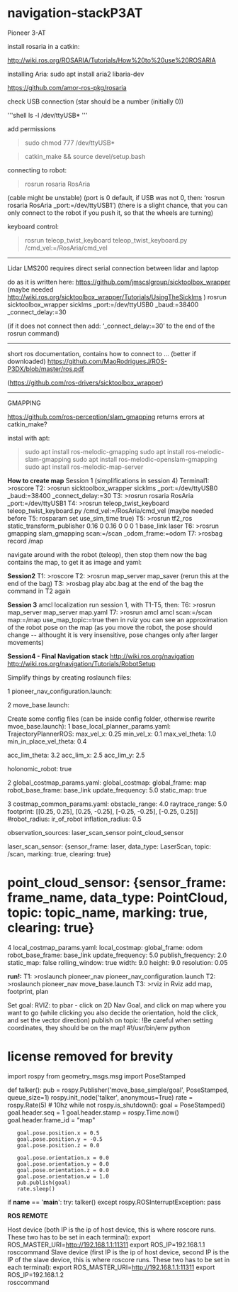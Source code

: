 # navigation-stackP3AT
Pioneer 3-AT

install rosaria in a catkin:

http://wiki.ros.org/ROSARIA/Tutorials/How%20to%20use%20ROSARIA

installing Aria: sudo apt install aria2 libaria-dev

https://github.com/amor-ros-pkg/rosaria

check USB connection (star should be a number (initially 0))

'''shell
ls -l /dev/ttyUSB*
'''

add permissions

>sudo chmod 777 /dev/ttyUSB*

>catkin_make && source devel/setup.bash

connecting to robot:
>rosrun rosaria RosAria 

(cable might be unstable) (port is 0 default, if USB was not 0, then: ‘rosrun rosaria RosAria _port:=/dev/ttyUSB1’)
(there is a slight chance, that you can only connect to the robot if you push it, so that the wheels are turning)

keyboard control:
>rosrun teleop_twist_keyboard teleop_twist_keyboard.py /cmd_vel:=/RosAria/cmd_vel

________________________
Lidar LMS200
requires direct serial connection between lidar and laptop 

do as it is written here:
https://github.com/jmscslgroup/sicktoolbox_wrapper
(maybe needed http://wiki.ros.org/sicktoolbox_wrapper/Tutorials/UsingTheSicklms )
rosrun sicktoolbox_wrapper sicklms _port:=/dev/ttyUSB0 _baud:=38400 _connect_delay:=30

(if it does not connect then add: ‘_connect_delay:=30’ to the end of the rosrun command)

___
short ros documentation, contains how to connect to … (better if downloaded)
https://github.com/MaoRodriguesJ/ROS-P3DX/blob/master/ros.pdf

(https://github.com/ros-drivers/sicktoolbox_wrapper)

________
GMAPPING

https://github.com/ros-perception/slam_gmapping
returns errors at catkin_make?

instal with apt:
>sudo apt install ros-melodic-gmapping
>sudo apt install ros-melodic-slam-gmapping
>sudo apt install ros-melodic-openslam-gmapping
>sudo apt install ros-melodic-map-server

**How to create map**
Session 1 (simplifications in session 4)
Terminal1: >roscore
T2: >rosrun sicktoolbox_wrapper sicklms _port:=/dev/ttyUSB0 _baud:=38400 _connect_delay:=30
T3: >rosrun rosaria RosAria _port:=/dev/ttyUSB1
T4: >rosrun teleop_twist_keyboard teleop_twist_keyboard.py /cmd_vel:=/RosAria/cmd_vel
(maybe needed before T5: rosparam set use_sim_time true)
T5: >rosrun tf2_ros static_transform_publisher 0.16 0 0.16 0 0 0 1 base_link laser
T6: >rosrun gmapping slam_gmapping scan:=/scan  _odom_frame:=odom
T7: >rosbag record /map

navigate around with the robot (teleop), then stop them
now the bag contains the map, to get it as image and yaml:

**Session2**
T1: >roscore
T2: >rosrun map_server map_saver (rerun this at the end of the bag)
T3: >rosbag play abc.bag
at the end of the bag the command in T2 again

**Session 3**
amcl localization
run session 1, with T1-T5, then:
T6: >rosrun map_server map_server map.yaml
T7: >rosrun amcl amcl scan:=/scan map:=/map use_map_topic:=true
then in rviz you can see an approximation of the robot pose on the map (as you move the robot, the pose should change -- althought it is very insensitive, pose changes only after larger movements)

**Session4 - Final Navigation stack**
http://wiki.ros.org/navigation
http://wiki.ros.org/navigation/Tutorials/RobotSetup

Simplify things by creating roslaunch files:

1 pioneer_nav_configuration.launch:
<launch>
 
   <node pkg="sicktoolbox_wrapper" type="sicklms" name="sicklms" output="screen">
       <param name="port" value="/dev/ttyUSB0" />
       <param name="baud" value="38400" />
       <param name="connect_delay" value="30" />
   </node>
   <node pkg="rosaria" type="RosAria" name="RosAria" output="screen">
       <param name="port" value="/dev/ttyUSB1" />
   </node>
   <node pkg="tf2_ros" type="static_transform_publisher" name="link1_broadcaster" args="0.16 0 0.16 0 0 0 1 base_link laser" />
 
</launch>

2 move_base.launch:
<launch>
 
   <master auto="start"/>
<!-- Run the map server  -->
   <node name="map_server" pkg="map_server" type="map_server" args="$(find pioneer_nav)/map.yaml"/>
 
<!--- Run AMCL -->
   <include file="$(find amcl)/examples/amcl_omni.launch" />
 
   <node pkg="move_base" type="move_base" respawn="false" name="move_base" output="screen">
       <rosparam file="$(find pioneer_nav)/config/costmap_common_params.yaml" command="load" ns="global_costmap" />
       <rosparam file="$(find pioneer_nav)/config/costmap_common_params.yaml" command="load" ns="local_costmap" />
       <rosparam file="$(find pioneer_nav)/config/local_costmap_params.yaml" command="load" />
       <rosparam file="$(find pioneer_nav)/config/global_costmap_params.yaml" command="load" />
       <rosparam file="$(find pioneer_nav)/config/base_local_planner_params.yaml" command="load" />
       <remap from="/cmd_vel" to="/RosAria/cmd_vel"/>
   </node>
 
</launch>

Create some config files (can be inside config folder, otherwise rewrite mvoe_base.launch):
1 base_local_planner_params.yaml:
TrajectoryPlannerROS:
 max_vel_x: 0.25
 min_vel_x: 0.1
 max_vel_theta: 1.0
 min_in_place_vel_theta: 0.4
 
 acc_lim_theta: 3.2
 acc_lim_x: 2.5
 acc_lim_y: 2.5
 
 holonomic_robot: true

2 global_costmap_params.yaml:
global_costmap:
 global_frame: map
 robot_base_frame: base_link
 update_frequency: 5.0
 static_map: true

3 costmap_common_params.yaml:
obstacle_range: 4.0
raytrace_range: 5.0
footprint: [[0.25, 0.25], [0.25, -0.25], [-0.25, -0.25], [-0.25, 0.25]]
#robot_radius: ir_of_robot
inflation_radius: 0.5
 
observation_sources: laser_scan_sensor point_cloud_sensor
 
laser_scan_sensor: {sensor_frame: laser, data_type: LaserScan, topic: /scan, marking: true, clearing: true}
 
# point_cloud_sensor: {sensor_frame: frame_name, data_type: PointCloud, topic: topic_name, marking: true, clearing: true}

4 local_costmap_params.yaml:
local_costmap:
 global_frame: odom
 robot_base_frame: base_link
 update_frequency: 5.0
 publish_frequency: 2.0
 static_map: false
 rolling_window: true
 width: 9.0
 height: 9.0
 resolution: 0.05


**run!:**
T1: >roslaunch pioneer_nav pioneer_nav_configuration.launch
T2: >roslaunch pioneer_nav move_base.launch
T3: >rviz
in Rviz add map, footprint, plan

Set goal:
RVIZ: to pbar - click on 2D Nav Goal, and click on map where you want to go (while clicking you also decide the orientation, hold the click, and set the vector direction)
publish on topic: !Be careful when setting coordinates, they should be on the map!
#!/usr/bin/env python
# license removed for brevity
import rospy
from geometry_msgs.msg import PoseStamped
 
def talker():
   pub = rospy.Publisher('move_base_simple/goal', PoseStamped, queue_size=1)
   rospy.init_node('talker', anonymous=True)
   rate = rospy.Rate(5) # 10hz
   while not rospy.is_shutdown():
       goal = PoseStamped()
       goal.header.seq = 1
       goal.header.stamp = rospy.Time.now()
       goal.header.frame_id = "map"
 
       goal.pose.position.x = 0.5
       goal.pose.position.y = -0.5
       goal.pose.position.z = 0.0
 
       goal.pose.orientation.x = 0.0
       goal.pose.orientation.y = 0.0
       goal.pose.orientation.z = 0.0
       goal.pose.orientation.w = 1.0
       pub.publish(goal)
       rate.sleep()
 
if __name__ == '__main__':
   try:
       talker()
   except rospy.ROSInterruptException:
       pass


**ROS REMOTE**

Host device (both IP is the ip of host device, this is where roscore runs. These two has to be set in each terminal):
export ROS_MASTER_URI=http://192.168.1.1:11311
export ROS_IP=192.168.1.1   
rosccommand
Slave device (first IP is the ip of host device, second IP is the IP of the slave device, this is where roscore runs. These two has to be set in each terminal):
export ROS_MASTER_URI=http://192.168.1.1:11311
export ROS_IP=192.168.1.2   
rosccommand
